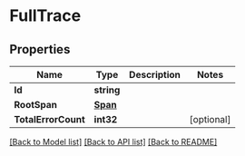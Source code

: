 # FullTrace

## Properties

Name | Type | Description | Notes
------------ | ------------- | ------------- | -------------
**Id** | **string** |  | 
**RootSpan** | [**Span**](Span.md) |  | 
**TotalErrorCount** | **int32** |  | [optional] 

[[Back to Model list]](../README.md#documentation-for-models) [[Back to API list]](../README.md#documentation-for-api-endpoints) [[Back to README]](../README.md)


